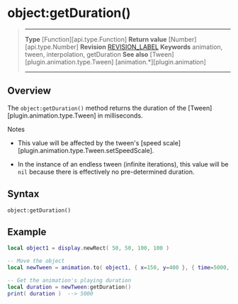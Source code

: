 # object:getDuration()

> --------------------- ------------------------------------------------------------------------------------------
> __Type__              [Function][api.type.Function]
> __Return value__      [Number][api.type.Number]
> __Revision__          [REVISION_LABEL](REVISION_URL)
> __Keywords__          animation, tween, interpolation, getDuration
> __See also__          [Tween][plugin.animation.type.Tween]
>						[animation.*][plugin.animation]
> --------------------- ------------------------------------------------------------------------------------------


## Overview

The `object:getDuration()` method returns the duration of the [Tween][plugin.animation.type.Tween] in milliseconds.

<div class="guide-notebox">
<div class="notebox-title">Notes</div>

* This value will be affected by the tween's [speed scale][plugin.animation.type.Tween.setSpeedScale].

* In the instance of an endless tween (infinite&nbsp;iterations), this value will be `nil` because there is effectively no <nobr>pre-determined</nobr> duration.

</div>


## Syntax

	object:getDuration()


## Example

``````lua
local object1 = display.newRect( 50, 50, 100, 100 )

-- Move the object
local newTween = animation.to( object1, { x=150, y=400 }, { time=5000, delay=1000 } )

-- Get the animation's playing duration
local duration = newTween:getDuration()
print( duration )  --> 5000
``````
